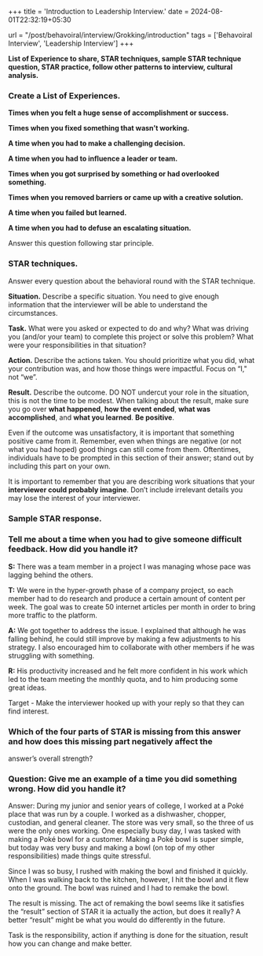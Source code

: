 +++
title = 'Introduction to Leadership Interview.'
date = 2024-08-01T22:32:19+05:30

url = "/post/behavoiral/interview/Grokking/introduction"
tags = ['Behavoiral Interview', 'Leadership Interview']
+++


**List of Experience to share, STAR techniques, sample STAR technique question, STAR practice, follow other patterns to interview, cultural analysis.**
### Create a List of Experiences.


**Times when you felt a huge sense of accomplishment or success.**

**Times when you fixed something that wasn’t working.**

**A time when you had to make a challenging decision.**

**A time when you had to influence a leader or team.**

**Times when you got surprised by something or had overlooked something.**

**Times when you removed barriers or came up with a creative solution.**

**A time when you failed but learned.**

**A time when you had to defuse an escalating situation.**

Answer this question following star principle.

### STAR techniques.

Answer every question about the behavioral round with the STAR technique.

**Situation.** Describe a specific situation. You need to give enough information that the interviewer will be able to
understand the circumstances.

**Task.** What were you asked or expected to do and why? What was driving you (and/or your team) to complete this
project or solve this problem? What were your responsibilities in that situation?

**Action.**
Describe the actions taken. You should prioritize what you did, what your contribution was, and how those things were
impactful. Focus on “I," not “we”.

**Result.** Describe the outcome. DO NOT undercut your role in the situation, this is not the time to be modest. When
talking about the result, make sure you go over **what happened**, **how the event ended**, **what was accomplished**,
and **what you learned**. **Be positive**.

Even if the outcome was unsatisfactory, it is important that something positive came from it. Remember, even when things are negative (or not what you had hoped) good things can still come from them. Oftentimes, individuals have to be prompted in this section of their answer; stand out by including this part on your own.

It is important to remember that you are describing work situations that your **interviewer could probably imagine**.
Don’t include irrelevant details you may lose the interest of your interviewer.

### Sample STAR response.

### Tell me about a time when you had to give someone difficult feedback. How did you handle it?

**S:** There was a team member in a project I was managing whose pace was lagging behind the others.

**T:** We were in the hyper-growth phase of a company project, so each member had to do research and produce a certain amount of content per week. The goal was to create 50 internet articles per month in order to bring more traffic to the platform.

**A:** We got together to address the issue. I explained that although he was falling behind, he could still improve by making a few adjustments to his strategy. I also encouraged him to collaborate with other members if he was struggling with something.

**R:** His productivity increased and he felt more confident in his work which led to the team meeting the monthly
quota, and to him producing some great ideas.

Target - Make the interviewer hooked up with your reply so that they can find interest.

### Which of the four parts of STAR is missing from this answer and how does this missing part negatively affect the
answer’s overall strength?

### Question: Give me an example of a time you did something wrong. How did you handle it?

Answer: During my junior and senior years of college, I worked at a Poké place that was run by a couple. I worked as a dishwasher, chopper, custodian, and general cleaner. The store was very small, so the three of us were the only ones working. One especially busy day, I was tasked with making a Poké bowl for a customer. Making a Poké bowl is super simple, but today was very busy and making a bowl (on top of my other responsibilities) made things quite stressful.

Since I was so busy, I rushed with making the bowl and finished it quickly. When I was walking back to the kitchen,
however, I hit the bowl and it flew onto the ground. The bowl was ruined and I had to remake the bowl.

The result is missing. The act of remaking the bowl seems like it satisfies the “result” section of STAR it ia actually the action, but does it really? A better “result” might be what you would do differently in the future.

Task is the responsibility, action if anything is done for the situation, result how you can change and make better.